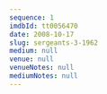 ```yaml
---
sequence: 1
imdbId: tt0056470
date: 2008-10-17
slug: sergeants-3-1962
medium: null
venue: null
venueNotes: null
mediumNotes: null
---
```


